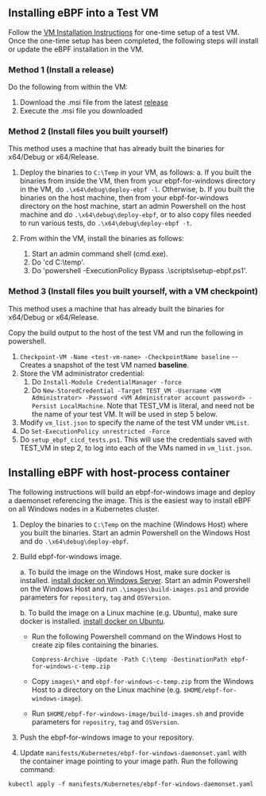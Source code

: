 ## Installing eBPF into a Test VM

Follow the [VM Installation Instructions](vm-setup.md) for one-time setup of a test VM.
Once the one-time setup has been completed, the following steps will
install or update the eBPF installation in the VM.

### Method 1 (Install a release)

Do the following from within the VM:

1. Download the .msi file from the latest [release](https://github.com/microsoft/ebpf-for-windows/releases)
2. Execute the .msi file you downloaded

### Method 2 (Install files you built yourself)
This method uses a machine that
has already built the binaries for x64/Debug or x64/Release.

1. Deploy the binaries to `C:\Temp` in your VM, as follows:
    a. If you built the binaries from inside the VM, then from your ebpf-for-windows directory in the VM, do `.\x64\debug\deploy-ebpf -l`.  Otherwise,
    b. If you built the binaries on the host machine, then from your ebpf-for-windows directory on the host machine, start an admin Powershell on the host machine and do `.\x64\debug\deploy-ebpf`, or to also copy files needed to run various tests, do `.\x64\debug\deploy-ebpf -t`.

2. From within the VM, install the binaries as follows:
    1. Start an admin command shell (cmd.exe).
    2. Do 'cd C:\temp'.
    3. Do 'powershell -ExecutionPolicy Bypass .\scripts\setup-ebpf.ps1'.

### Method 3 (Install files you built yourself, with a VM checkpoint)
This method uses a machine that
has already built the binaries for x64/Debug or x64/Release.

Copy the build output to the host of the test VM and run the following in powershell.
1. `Checkpoint-VM -Name <test-vm-name> -CheckpointName baseline` -- Creates a snapshot of the test VM named **baseline**.
2. Store the VM administrator credential:
   1) Do `Install-Module CredentialManager -force`
   2) Do `New-StoredCredential -Target TEST_VM -Username <VM Administrator> -Password <VM Administrator account password> -Persist LocalMachine`.  Note that TEST_VM is literal, and need not be the name of your test VM.  It will be used in step 5 below.
3. Modify `vm_list.json` to specify the name of the test VM under `VMList`.
4. Do `Set-ExecutionPolicy unrestricted -Force`
5. Do `setup_ebpf_cicd_tests.ps1`.  This will use the credentials saved with TEST_VM in step 2, to log into each of
   the VMs named in `vm_list.json`.

## Installing eBPF with host-process container

The following instructions will build an ebpf-for-windows image and deploy a daemonset referencing the image. This is the easiest way
to install eBPF on all Windows nodes in a Kubernetes cluster.

1. Deploy the binaries to `C:\Temp` on the machine (Windows Host) where you built the binaries.
   Start an admin Powershell on the Windows Host and do `.\x64\debug\deploy-ebpf`.
   
2. Build ebpf-for-windows image. 
     
    a.  To build the image on the Windows Host, make sure docker is installed. [install docker on Windows Server](https://docs.microsoft.com/en-us/virtualization/windowscontainers/quick-start/set-up-environment?tabs=Windows-Server/).
Start an admin Powershell on the Windows Host and run `.\images\build-images.ps1` and provide parameters for `repository`, `tag` and `OSVersion`.

    b.  To build the image on a Linux machine (e.g. Ubuntu), make sure docker is installed. [install docker on Ubuntu](https://docs.docker.com/engine/install/ubuntu/).

    * Run the following Powershell command on the Windows Host to create zip files containing the binaries.
      ```
      Compress-Archive -Update -Path C:\temp -DestinationPath ebpf-for-windows-c-temp.zip
      ```

   * Copy `images\*` and `ebpf-for-windows-c-temp.zip` from the Windows Host to a directory on the Linux machine (e.g. `$HOME/ebpf-for-windows-image`).

   * Run `$HOME/ebpf-for-windows-image/build-images.sh` and provide parameters for `repositry`, `tag` and `OSVersion`.

3. Push the ebpf-for-windows image to your repository.

4. Update `manifests/Kubernetes/ebpf-for-windows-daemonset.yaml` with the container image pointing to your image path. Run the following command:
```
kubectl apply -f manifests/Kubernetes/ebpf-for-windows-daemonset.yaml
```
